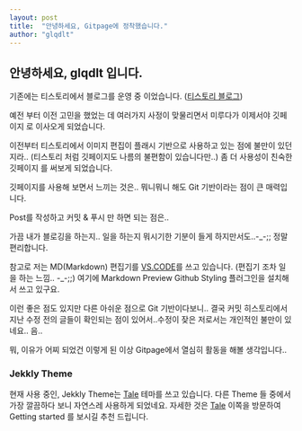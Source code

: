 ```yaml
---
layout: post
title:  "안녕하세요, Gitpage에 정착했습니다."
author: "glqdlt"
---
```


## 안녕하세요, glqdlt 입니다.
기존에는 티스토리에서 블로그를 운영 중 이었습니다. ([티스토리 블로그](http://glqdlt.tistory.com/))

예전 부터 이전 고민을 했었는 데 여러가지 사정이 맞물리면서 미루다가 이제서야 깃페이지 로 이사오게 되었습니다.

이전부터 티스토리에서 이미지 편집이 플래시 기반으로 사용하고 있는 점에 불만이 있던지라.. (티스토리 처럼 깃페이지도 나름의 불편함이 있습니다만..)  좀 더 사용성이 친숙한 깃페이지 를 써보게 되었습니다.

깃페이지를 사용해 보면서 느끼는 것은.. 뭐니뭐니 해도 Git 기반이라는 점이 큰 매력입니다.

Post를 작성하고 커밋 & 푸시 만 하면 되는 점은.. 

가끔 내가 블로깅을 하는지.. 일을 하는지 뭐시기한 기분이 들게 하지만서도..-_-;; 정말 편리합니다.

참고로 저는 MD(Markdown) 편집기를 [VS.CODE](https://code.visualstudio.com/)를 쓰고 있습니다. (편집기 조차 일을 하는 느낌.. -_-;;) 여기에 Markdown Preview Github Styling 플러그인을 설치해서 쓰고 있구요.


이런 좋은 점도 있지만 다른 아쉬운 점으로 Git 기반이다보니.. 결국 커밋 히스토리에서 지난 수정 전의 글들이 확인되는 점이 있어서..수정이 잦은 저로서는 개인적인 불만이 있네요.. 음..

뭐, 이유가 어찌 되었건 이렇게 된 이상 Gitpage에서 열심히 활동을 해볼 생각입니다..

### Jekkly Theme

현재 사용 중인, Jekkly Theme는 [Tale](https://github.com/chesterhow/tale) 테마를 쓰고 있습니다.
다른 Theme 들 중에서 가장 깔끔하다 보니 자연스레 사용하게 되었네요.
자세한 것은 [Tale](https://github.com/chesterhow/tale) 이쪽을 방문하여 Getting started 를 보시길 추천 드립니다.
